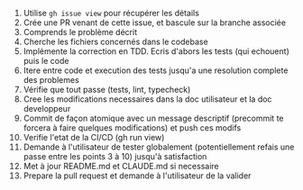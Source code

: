 1. Utilise `gh issue view` pour récupérer les détails
2. Crée une PR venant de cette issue, et bascule sur la branche associée
3. Comprends le problème décrit
4. Cherche les fichiers concernés dans le codebase
5. Implémente la correction en TDD. Ecris d'abors les tests (qui echouent) puis le code
6. Itere entre code et execution des tests jusqu'a une resolution complete des problemes
7. Vérifie que tout passe (tests, lint, typecheck)
8. Cree les modifications necessaires dans la doc utilisateur et la doc developpeur
9. Commit de façon atomique avec un message descriptif (precommit te forcera à faire quelques modifications) et push ces modifs
10. Verifie l'etat de la CI/CD (gh run view)
11. Demande à l'utilisateur de tester globalement (potentiellement refais une passe entre les points 3 à 10) jusqu'à satisfaction
12. Met à jour README.md et CLAUDE.md si necessaire
13. Prepare la pull request et demande à l'utilisateur de la valider
